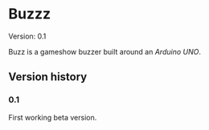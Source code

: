 # Buzzz #

Version: 0.1

Buzz is a gameshow buzzer built around an *Arduino UNO*.

## Version history ##

### 0.1 ###
First working beta version.
